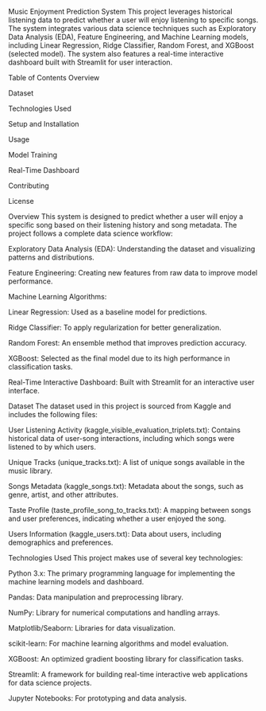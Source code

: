 Music Enjoyment Prediction System
This project leverages historical listening data to predict whether a user will enjoy listening to specific songs. The system integrates various data science techniques such as Exploratory Data Analysis (EDA), Feature Engineering, and Machine Learning models, including Linear Regression, Ridge Classifier, Random Forest, and XGBoost (selected model). The system also features a real-time interactive dashboard built with Streamlit for user interaction.

Table of Contents
Overview

Dataset

Technologies Used

Setup and Installation

Usage

Model Training

Real-Time Dashboard

Contributing

License

Overview
This system is designed to predict whether a user will enjoy a specific song based on their listening history and song metadata. The project follows a complete data science workflow:

Exploratory Data Analysis (EDA): Understanding the dataset and visualizing patterns and distributions.

Feature Engineering: Creating new features from raw data to improve model performance.

Machine Learning Algorithms:

Linear Regression: Used as a baseline model for predictions.

Ridge Classifier: To apply regularization for better generalization.

Random Forest: An ensemble method that improves prediction accuracy.

XGBoost: Selected as the final model due to its high performance in classification tasks.

Real-Time Interactive Dashboard: Built with Streamlit for an interactive user interface.

Dataset
The dataset used in this project is sourced from Kaggle and includes the following files:

User Listening Activity (kaggle_visible_evaluation_triplets.txt): Contains historical data of user-song interactions, including which songs were listened to by which users.

Unique Tracks (unique_tracks.txt): A list of unique songs available in the music library.

Songs Metadata (kaggle_songs.txt): Metadata about the songs, such as genre, artist, and other attributes.

Taste Profile (taste_profile_song_to_tracks.txt): A mapping between songs and user preferences, indicating whether a user enjoyed the song.

Users Information (kaggle_users.txt): Data about users, including demographics and preferences.

Technologies Used
This project makes use of several key technologies:

Python 3.x: The primary programming language for implementing the machine learning models and dashboard.

Pandas: Data manipulation and preprocessing library.

NumPy: Library for numerical computations and handling arrays.

Matplotlib/Seaborn: Libraries for data visualization.

scikit-learn: For machine learning algorithms and model evaluation.

XGBoost: An optimized gradient boosting library for classification tasks.

Streamlit: A framework for building real-time interactive web applications for data science projects.

Jupyter Notebooks: For prototyping and data analysis.

